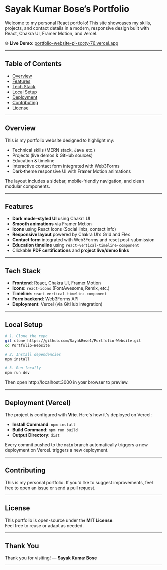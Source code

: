 # Sayak Kumar Bose’s Portfolio

Welcome to my personal React portfolio! This site showcases my skills, projects, and contact details in a modern, responsive design built with React, Chakra UI, Framer Motion, and Vercel.

🌐 **Live Demo**: [portfolio-website-pi-sooty-76.vercel.app](https://portfolio-website-pi-sooty-76.vercel.app/)

---

##  Table of Contents

- [Overview](#overview)  
- [Features](#features)  
- [Tech Stack](#tech-stack)  
- [Local Setup](#local-setup)  
- [Deployment](#deployment)  
- [Contributing](#contributing)  
- [License](#license)  

---

## Overview

This is my portfolio website designed to highlight my:

- Technical skills (MERN stack, Java, etc.)  
- Projects (live demos & GitHub sources)  
- Education & timeline  
- Interactive contact form integrated with Web3Forms  
- Dark-theme responsive UI with Framer Motion animations

The layout includes a sidebar, mobile-friendly navigation, and clean modular components.

---

## Features

- **Dark mode–styled UI** using Chakra UI  
- **Smooth animations** via Framer Motion  
- **Icons** using React Icons (Social links, contact info)  
- **Responsive layout** powered by Chakra UI’s Grid and Flex  
- **Contact form** integrated with Web3Forms and reset post-submission  
- **Education timeline** using `react-vertical-timeline-component`  
- Clickable **PDF certifications** and **project live/demo links**

---

## Tech Stack

- **Frontend**: React, Chakra UI, Framer Motion  
- **Icons**: `react-icons` (FontAwesome, Remix, etc.)  
- **Timeline**: `react-vertical-timeline-component`  
- **Form backend**: Web3Forms API  
- **Deployment**: Vercel (via GitHub integration)

---

## Local Setup

```bash
# 1. Clone the repo
git clone https://github.com/SayakBose1/Portfolio-Website.git
cd Portfolio-Website

# 2. Install dependencies
npm install

# 3. Run locally
npm run dev
```

Then open http://localhost:3000 in your browser to preview.

---

## Deployment (Vercel)

The project is configured with **Vite**. Here's how it's deployed on Vercel:

- **Install Command**: `npm install`  
- **Build Command**: `npm run build`  
- **Output Directory**: `dist`  

Every commit pushed to the `main` branch automatically triggers a new deployment on Vercel.
 triggers a new deployment.

 ---

 ## Contributing

This is my personal portfolio. If you'd like to suggest improvements, feel free to open an issue or send a pull request.

---

## License

This portfolio is open-source under the **MIT License**.  
Feel free to reuse or adapt as needed.

---

## Thank You

Thank you for visiting! — **Sayak Kumar Bose**

---
